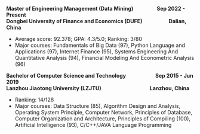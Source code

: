 **Master of Engineering Management (Data Mining)**&nbsp;&nbsp;&nbsp;&nbsp;&nbsp;&nbsp;&nbsp;&nbsp;&nbsp;&nbsp;&nbsp;&nbsp;&nbsp;&nbsp;&nbsp;&nbsp;**Sep 2022 - Present**<br>
**Dongbei University of Finance and Economics (DUFE)**&nbsp;&nbsp;&nbsp;&nbsp;&nbsp;&nbsp;&nbsp;&nbsp;&nbsp;&nbsp;&nbsp;&nbsp;&nbsp;&nbsp;&nbsp;&nbsp;&nbsp;&nbsp;**Dalian, China**  
- Average score: 92.378; GPA: 4.3/5.0; Ranking: 3/80  
- Major courses: Fundamentals of Big Data (97), Python Language and Applications (97), Internet Finance (95), Systems Engineering And Quantitative Analysis (94), Financial Modeling And Econometric Analysis (96)  

**Bachelor of Computer Science and Technology**&nbsp;&nbsp;&nbsp;&nbsp;&nbsp;&nbsp;&nbsp;&nbsp;&nbsp;&nbsp;&nbsp;&nbsp;&nbsp;&nbsp;&nbsp;&nbsp;&nbsp;&nbsp;&nbsp;&nbsp;**Sep 2015 - Jun 2019**<br> 
**Lanzhou Jiaotong University (LZJTU)**&nbsp;&nbsp;&nbsp;&nbsp;&nbsp;&nbsp;&nbsp;&nbsp;&nbsp;&nbsp;&nbsp;&nbsp;&nbsp;&nbsp;&nbsp;&nbsp;&nbsp;&nbsp;&nbsp;&nbsp;&nbsp;&nbsp;&nbsp;&nbsp;&nbsp;&nbsp;&nbsp;&nbsp;&nbsp;&nbsp;&nbsp;&nbsp;&nbsp;**Lanzhou, China**   
- Ranking: 14/128  
- Major courses: Data Structure (85), Algorithm Design and Analysis, Operating System Principle, Computer Network, Principles of Database, Computer Organization and Architecture, Principles of Compiling (100), Artificial Intelligence (93), C/C++/JAVA Language Programming
